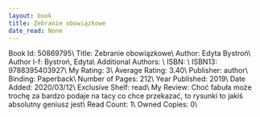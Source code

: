 ```yaml
---
layout: book
title: Zebranie obowiązkowe
date_read: None
---
```


Book Id: 50869795\ 
Title: Zebranie obowiązkowe\ 
Author: Edyta Bystroń\ 
Author l-f: Bystroń, Edyta\ 
Additional Authors: \ 
ISBN: \ 
ISBN13: 9788395403927\ 
My Rating: 3\ 
Average Rating: 3.40\ 
Publisher: author\ 
Binding: Paperback\ 
Number of Pages: 212\ 
Year Published: 2019\ 
Date Added: 2020/03/12\ 
Exclusive Shelf: read\ 
My Review: Choć fabuła może trochę za bardzo podaje na tacy co chce przekazać, to rysunki to jakiś absolutny geniusz jest\ 
Read Count: 1\ 
Owned Copies: 0\ 

